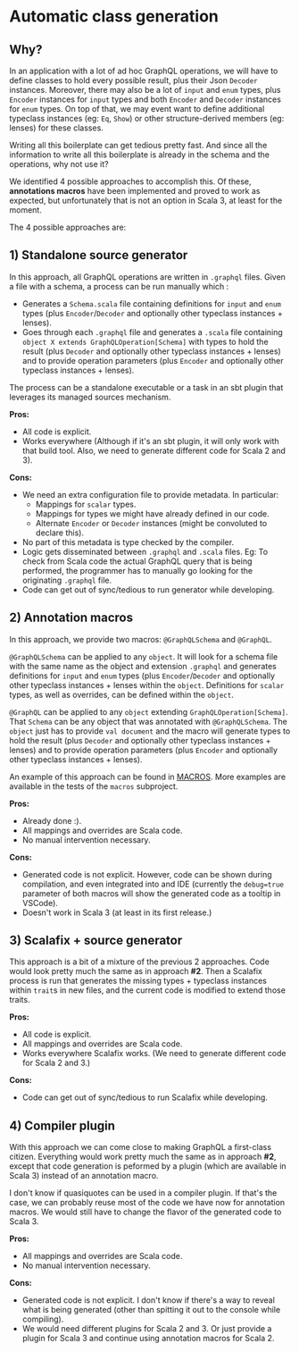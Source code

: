# Automatic class generation

## Why?

In an application with a lot of ad hoc GraphQL operations, we will have to define classes to hold every possible result, plus their Json `Decoder` instances. Moreover, there may also be a lot of `input` and `enum` types, plus `Encoder` instances for `input` types and both `Encoder` and `Decoder` instances for `enum` types. On top of that, we may event want to define additional typeclass instances (eg: `Eq`, `Show`) or other structure-derived members (eg: lenses) for these classes.

Writing all this boilerplate can get tedious pretty fast. And since all the information to write all this boilerplate is already in the schema and the operations, why not use it?

We identified 4 possible approaches to accomplish this. Of these, **annotations macros** have been implemented and proved to work as expected, but unfortunately that is not an option in Scala 3, at least for the moment.

The 4 possible approaches are: 

## 1) Standalone source generator

In this approach, all GraphQL operations are written in `.graphql` files. Given a file with a schema, a process can be run manually which :
 - Generates a `Schema.scala` file containing definitions for `input` and `enum` types (plus `Encoder`/`Decoder` and optionally other typeclass instances + lenses).
 - Goes through each `.graphql` file and generates a `.scala` file containing `object X extends GraphQLOperation[Schema]` with types to hold the result (plus `Decoder` and optionally other typeclass instances + lenses) and to provide operation parameters (plus `Encoder` and optionally other typeclass instances + lenses).

 The process can be a standalone executable or a task in an sbt plugin that leverages its managed sources mechanism.

**Pros:**
- All code is explicit.
- Works everywhere (Although if it's an sbt plugin, it will only work with that build tool. Also, we need to generate different code for Scala 2 and 3).

**Cons:**
- We need an extra configuration file to provide metadata. In particular:
  - Mappings for `scalar` types.
  - Mappings for types we might have already defined in our code.
  - Alternate `Encoder` or `Decoder` instances (might be convoluted to declare this).
- No part of this metadata is type checked by the compiler.
- Logic gets disseminated between `.graphql` and `.scala` files. Eg: To check from Scala code the actual GraphQL query that is being performed, the programmer has to manually go looking for the originating `.graphql` file.
- Code can get out of sync/tedious to run generator while developing.

## 2) Annotation macros

In this approach, we provide two macros: `@GraphQLSchema` and `@GraphQL`.

`@GraphQLSchema` can be applied to any `object`. It will look for a schema file with the same name as the object and extension `.graphql` and generates definitions for `input` and `enum` types (plus `Encoder`/`Decoder` and optionally other typeclass instances + lenses within the `object`. Definitions for `scalar` types, as well as overrides, can be defined within the `object`.

`@GraphQL` can be applied to any `object` extending `GraphQLOperation[Schema]`. That `Schema` can be any object that was annotated with `@GraphQLSchema`. The `object` just has to provide `val document` and the macro will generate types to hold the result (plus `Decoder` and optionally other typeclass instances + lenses) and to provide operation parameters (plus `Encoder` and optionally other typeclass instances + lenses).

An example of this approach can be found in [MACROS](MACROS.md). More examples are available in the tests of the `macros` subproject.

**Pros:**
- Already done :).
- All mappings and overrides are Scala code.
- No manual intervention necessary.

**Cons:**
- Generated code is not explicit. However, code can be shown during compilation, and even integrated into and IDE (currently the `debug=true` parameter of both macros will show the generated code as a tooltip in VSCode).
- Doesn't work in Scala 3 (at least in its first release.)

## 3) Scalafix + source generator

This approach is a bit of a mixture of the previous 2 approaches. Code would look pretty much the same as in approach **#2**. Then a Scalafix process is run that generates the missing types + typeclass instances within `trait`s in new files, and the current code is modified to extend those traits.

**Pros:**
- All code is explicit.
- All mappings and overrides are Scala code.
- Works everywhere Scalafix works. (We need to generate different code for Scala 2 and 3.)

**Cons:**
- Code can get out of sync/tedious to run Scalafix while developing.

## 4) Compiler plugin

With this approach we can come close to making GraphQL a first-class citizen. Everything would work pretty much the same as in approach **#2**, except that code generation is peformed by a plugin (which are available in Scala 3) instead of an annotation macro.

I don't know if quasiquotes can be used in a compiler plugin. If that's the case, we can probably reuse most of the code we have now for annotation macros. We would still have to change the flavor of the generated code to Scala 3.

**Pros:**
- All mappings and overrides are Scala code.
- No manual intervention necessary.

**Cons:**
- Generated code is not explicit. I don't know if there's a way to reveal what is being generated (other than spitting it out to the console while compiling).
- We would need different plugins for Scala 2 and 3. Or just provide a plugin for Scala 3 and continue using annotation macros for Scala 2.